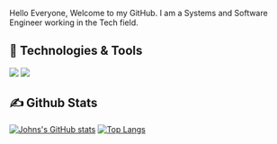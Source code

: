
Hello Everyone, Welcome to my GitHub. I am a Systems and Software Engineer working in the Tech field.

## 🔧 Technologies & Tools
![](https://img.shields.io/badge/Code-JavaScript-informational?style=flat&logo=javascript&logoColor=white&color=2bbc8a)
![](https://img.shields.io/static/v1?label=CSharp&message=Development&color=<COLOR>)

## &#x270d; Github Stats

[![Johns's GitHub stats](https://github-readme-stats.vercel.app/api?username=jpayne09)](https://github.com/jpayne/github-readme-stats)
[![Top Langs](https://github-readme-stats.vercel.app/api/top-langs/?username=jpayne09&layout=compact)](https://github.com/jpayne09/github-readme-stats)
